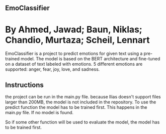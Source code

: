 ## EmoClassifier
# By Ahmed, Jawad; Baun, Niklas; Chandio, Murtaza; Scheil, Lennart

EmoClassifier is a project to predict emotions for given text using a pre-trained model. 
The model is based on the BERT architecture and fine-tuned on a dataset of text labeled with emotions.
5 different emotions are supported: anger, fear, joy, love, and sadness.

## Instructions
the project can be run in the main.py file.
because Ilias doesn't support files larger than 200MB, the model is not included in the repository.
To use the predict function the model has to be trained first.
This happens in the main.py file. If no model is found.

So if some other function will be used to evaluate the model, the model has to be trained first.

